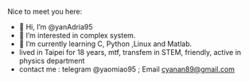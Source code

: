 Nice to meet you here:

- 👋 Hi, I’m @yanAdria95
- 👀 I’m interested in complex system.
- 🌱 I’m currently learning C, Python ,Linux and Matlab.
- lived in Taipei for 18 years, mtf, transfem in STEM, friendly, active in physics department
- contact me :  telegram @yaomiao95 ; Email cyanan89@gmail.com

<!---
yaomiao95/yaomiao95 is a ✨ special ✨ repository because its `README.md` (this file) appears on your GitHub profile.
You can click the Preview link to take a look at your changes.
--->
